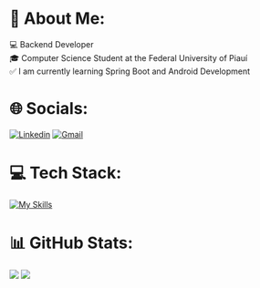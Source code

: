 # 👋 About Me:
💻 Backend Developer<br>🎓 Computer Science Student at the Federal University of Piauí<br>✅ I am currently learning Spring Boot and Android Development

# 🌐 Socials:
[![Linkedin]( https://img.shields.io/badge/LinkedIn-0077B5?style=for-the-badge&logo=linkedin&logoColor=white)](https://www.linkedin.com/in/joão-filipe-batista-4b3640212/)
[![Gmail](https://img.shields.io/badge/Gmail-c14438?style=for-the-badge&logo=Gmail&logoColor=white&link=mailto:joaofilipeb045@gmail.com)](mailto:joaofilipeb045@gmail.com/)

# 💻 Tech Stack:
[![My Skills](https://skillicons.dev/icons?i=js,ts,py,java,kotlin,androidstudio,spring,nestjs,django,react,nextjs,materialui,postgres,mysql,mongodb,linux,docker,git&perline=5)](https://skillicons.dev)

# 📊 GitHub Stats:
![](https://github-readme-streak-stats.herokuapp.com/?user=JFBatista023&theme=blue-green&hide_border=false)
![](https://github-readme-stats-git-masterrstaa-rickstaa.vercel.app/api/top-langs/?username=JFBatista023&theme=blue-green&hide_border=false&include_all_commits=false&count_private=false&layout=compact)
